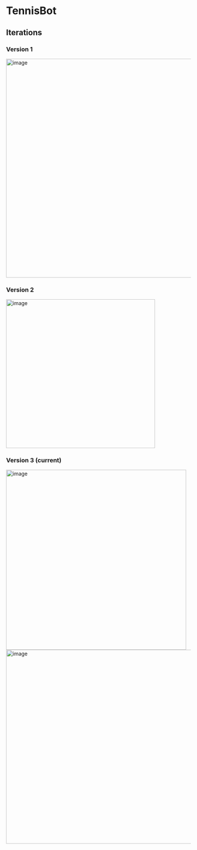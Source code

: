 # TennisBot

## Iterations

### Version 1
<img width="597" alt="image" src="https://github.com/dh-agarwal/TennisBot/assets/63619126/4bff7cd9-15ef-405a-8dd1-ca9aa9bf6874">

### Version 2
<img width="406" alt="image" src="https://github.com/dh-agarwal/TennisBot/assets/63619126/eab846b3-6444-45e9-b8d7-17bac963578d">

### Version 3 (current)
<img width="491" alt="image" src="https://github.com/dh-agarwal/TennisBot/assets/63619126/651d963f-da2f-45f4-a1f5-c7f063e79ac1">
<img width="529" alt="image" src="https://github.com/dh-agarwal/TennisBot/assets/63619126/aab5eb09-4d82-4472-ba35-428b2c15b217">
